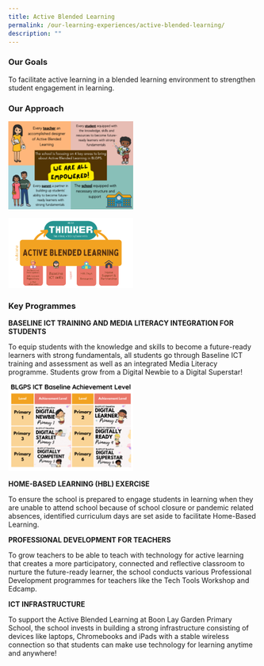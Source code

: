 ```yaml
---
title: Active Blended Learning
permalink: /our-learning-experiences/active-blended-learning/
description: ""
---
```

### Our Goals

To facilitate active learning in a blended learning environment to strengthen student engagement in learning.

### Our Approach

<img src="/images/ALP1.png" 
     style="width:50%">
		 
<img src="/images/ALP2.png" 
     style="width:50%">
		 
### Key Programmes

**BASELINE ICT TRAINING AND MEDIA LITERACY INTEGRATION FOR STUDENTS**   

To equip students with the knowledge and skills to become a future-ready learners with strong fundamentals, all students go through Baseline ICT training and assessment as well as an integrated Media Literacy programme. Students grow from a Digital Newbie to a Digital Superstar!

<img src="/images/ALP3.png" 
     style="width:50%">

**HOME-BASED LEARNING (HBL) EXERCISE**  

To ensure the school is prepared to engage students in learning when they are unable to attend school because of school closure or pandemic related absences, identified curriculum days are set aside to facilitate Home-Based Learning.  
  
**PROFESSIONAL DEVELOPMENT FOR TEACHERS**  

To grow teachers to be able to teach with technology for active learning that creates a more participatory, connected and reflective classroom to nurture the future-ready learner, the school conducts various Professional Development programmes for teachers like the Tech Tools Workshop and Edcamp.  
  
**ICT INFRASTRUCTURE**  

To support the Active Blended Learning at Boon Lay Garden Primary School, the school invests in building a strong infrastructure consisting of devices like laptops, Chromebooks and iPads with a stable wireless connection so that students can make use technology for learning anytime and anywhere!
